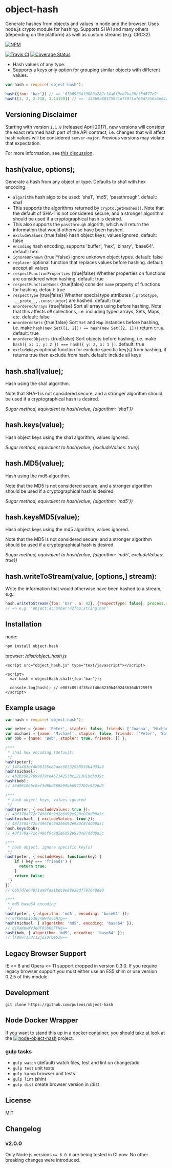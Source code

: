 # object-hash

Generate hashes from objects and values in node and the browser.  Uses node.js
crypto module for hashing.  Supports SHA1 and many others (depending on the platform)
as well as custom streams (e.g. CRC32).

[![NPM](https://nodei.co/npm/object-hash.png?downloads=true&downloadRank=true)](https://www.npmjs.com/package/object-hash)

[![Travis CI](https://secure.travis-ci.org/puleos/object-hash.png?branch=master)](https://secure.travis-ci.org/puleos/object-hash?branch=master)
[![Coverage Status](https://coveralls.io/repos/puleos/object-hash/badge.svg?branch=master&service=github)](https://coveralls.io/github/puleos/object-hash?branch=master)

* Hash values of any type.
* Supports a keys only option for grouping similar objects with different values.

```js
var hash = require('object-hash');

hash({foo: 'bar'}) // => '67b69634f9880a282c14a0f0cb7ba20cf5d677e9'
hash([1, 2, 2.718, 3.14159]) // => '136b9b88375971dff9f1af09d7356e3e04281951'
```

## Versioning Disclaimer

Starting with version `1.1.8` (released April 2017), new versions will consider
the exact returned hash part of the API contract, i.e. changes that will affect
hash values will be considered `semver-major`. Previous versions may violate
that expectation.

For more information, see [this discussion](https://github.com/puleos/object-hash/issues/30).

## hash(value, options);
Generate a hash from any object or type.  Defaults to sha1 with hex encoding.
*  `algorithm` hash algo to be used: 'sha1', 'md5', 'passthrough'. default: sha1
  *  This supports the algorithms returned by `crypto.getHashes()`. Note that the default of SHA-1 is not considered secure, and a stronger algorithm should be used if a cryptographical hash is desired.
  * This also supports the `passthrough` algorith, which will return the information that would otherwise have been hashed.
*  `excludeValues` {true|false} hash object keys, values ignored. default: false
*  `encoding` hash encoding, supports 'buffer', 'hex', 'binary', 'base64'. default: hex
*  `ignoreUnknown` {true|*false} ignore unknown object types. default: false
*  `replacer` optional function that replaces values before hashing. default: accept all values
*  `respectFunctionProperties` {true|false} Whether properties on functions are considered when hashing. default: true
*  `respectFunctionNames` {true|false} consider `name` property of functions for hashing. default: true
*  `respectType` {true|false} Whether special type attributes (`.prototype`, `.__proto__`, `.constructor`)
   are hashed. default: true
*  `unorderedArrays` {true|false} Sort all arrays using before hashing. Note that this affects *all* collections,
   i.e. including typed arrays, Sets, Maps, etc. default: false
*  `unorderedSets` {true|false} Sort `Set` and `Map` instances before hashing, i.e. make
   `hash(new Set([1, 2])) == hash(new Set([2, 1]))` return `true`. default: true
*  `unorderedObjects` {true|false} Sort objects before hashing, i.e. make `hash({ x: 1, y: 2 }) === hash({ y: 2, x: 1 })`. default: true
*  `excludeKeys` optional function for exclude specific key(s) from hashing, if returns true then exclude from hash. default: include all keys

## hash.sha1(value);
Hash using the sha1 algorithm.

Note that SHA-1 is not considered secure, and a stronger algorithm should be used if a cryptographical hash is desired.

*Sugar method, equivalent to hash(value, {algorithm: 'sha1'})*

## hash.keys(value);
Hash object keys using the sha1 algorithm, values ignored.

*Sugar method, equivalent to hash(value, {excludeValues: true})*

## hash.MD5(value);
Hash using the md5 algorithm.

Note that the MD5 is not considered secure, and a stronger algorithm should be used if a cryptographical hash is desired.

*Sugar method, equivalent to hash(value, {algorithm: 'md5'})*

## hash.keysMD5(value);
Hash object keys using the md5 algorithm, values ignored.

Note that the MD5 is not considered secure, and a stronger algorithm should be used if a cryptographical hash is desired.

*Sugar method, equivalent to hash(value, {algorithm: 'md5', excludeValues: true})*

## hash.writeToStream(value, [options,] stream):
Write the information that would otherwise have been hashed to a stream, e.g.:
```js
hash.writeToStream({foo: 'bar', a: 42}, {respectType: false}, process.stdout)
// => e.g. 'object:a:number:42foo:string:bar'
```

## Installation

node:
```js
npm install object-hash
```

browser: */dist/object_hash.js*
```
<script src="object_hash.js" type="text/javascript"></script>

<script>
  var hash = objectHash.sha1({foo:'bar'});

  console.log(hash); // e003c89cdf35cdf46d8239b4692436364b7259f9
</script>
```

## Example usage
```js
var hash = require('object-hash');

var peter = {name: 'Peter', stapler: false, friends: ['Joanna', 'Michael', 'Samir'] };
var michael = {name: 'Michael', stapler: false, friends: ['Peter', 'Samir'] };
var bob = {name: 'Bob', stapler: true, friends: [] };

/***
 * sha1 hex encoding (default)
 */
hash(peter);
// 14fa461bf4b98155e82adc86532938553b4d33a9
hash(michael);
// 4b2b30e27699979ce46714253bc2213010db039c
hash(bob);
// 38d96106bc8ef3d8bd369b99bb6972702c9826d5

/***
 * hash object keys, values ignored
 */
hash(peter, { excludeValues: true });
// 48f370a772c7496f6c9d2e6d92e920c87dd00a5c
hash(michael, { excludeValues: true });
// 48f370a772c7496f6c9d2e6d92e920c87dd00a5c
hash.keys(bob);
// 48f370a772c7496f6c9d2e6d92e920c87dd00a5c

/***
 * hash object, ignore specific key(s)
 */
hash(peter, { excludeKeys: function(key) {
    if ( key === 'friends') {
      return true;
    }
    return false;
  }
});
// 66b7d7e64871aa9fda1bdc8e88a28df797648d80

/***
 * md5 base64 encoding
 */
hash(peter, { algorithm: 'md5', encoding: 'base64' });
// 6rkWaaDiG3NynWw4svGH7g==
hash(michael, { algorithm: 'md5', encoding: 'base64' });
// djXaWpuWVJeOF8Sb6SFFNg==
hash(bob, { algorithm: 'md5', encoding: 'base64' });
// lFzkw/IJ8/12jZI0rQeS3w==
```

## Legacy Browser Support
IE <= 8 and Opera <= 11 support dropped in version 0.3.0.  If you require
legacy browser support you must either use an ES5 shim or use version 0.2.5
of this module.

## Development

```
git clone https://github.com/puleos/object-hash
```

## Node Docker Wrapper

If you want to stand this up in a docker container, you should take at look
at the [![node-object-hash](https://github.com/bean5/node-object-hash)](https://github.com/bean5/node-object-hash) project.

### gulp tasks
* `gulp watch` (default) watch files, test and lint on change/add
* `gulp test` unit tests
* `gulp karma` browser unit tests
* `gulp lint` jshint
* `gulp dist` create browser version in /dist

## License
MIT

## Changelog

### v2.0.0

Only Node.js versions `>= 6.0.0` are being tested in CI now.
No other breaking changes were introduced.
